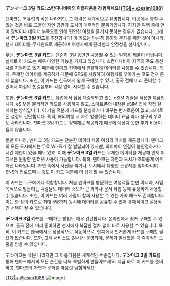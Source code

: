 **デンマー크 3일 카드: 스칸디나비아의 아름다움을 경험하세요! [[TG💪+ @esim1088](https://t.me/s/esim1088)]**

덴마크는 북유럽의 작은 나라지만, 그 매력은 세계적으로 유명합니다. 이곳에서 놓칠 수 없는 것은 바로 그들의 자연 경관과 도시의 매력적인 분위기입니다. 하지만 여행 중에 언어 장벽이나 데이터 부족으로 인해 편안한 여행을 즐기지 못하는 경우가 많습니다. 그래서 **デン마크 3일 카드**를 추천합니다! 이 카드는 단순히 통화와 문자를 위한 것이 아니라, 현지 데이터를 무제한으로 제공하며 여행자에게 편리함과 안정성을 선사합니다.

우선, **デン마크 3일 카드**는 단순히 3일 동안만 사용할 수 있는 일회용 제품이 아닙니다. 실제로 이 카드는 매우 다양한 기능을 가지고 있습니다. 스칸디나비아 지역의 주요 통신사를 지원하고 있기 때문에 덴마크 전역에서 원활하게 데이터를 사용할 수 있습니다. 특히, 무제한 데이터를 제공하기 때문에 GPS를 사용하여 여행지를 찾아가는 것도 전혀 문제 없습니다. 또한, 이 카드는 한국에서 쉽게 구매할 수 있고, 출국 전에 미리 준비할 수 있어서 여정의 첫걸음부터 걱정 없이 시작할 수 있습니다.

또한, **デン마크 3일 카드**는 유럽에서 점점 대중화되고 있는 eSIM 기술을 적용한 제품입니다. eSIM은 물리적인 카드를 사용하지 않고, 스마트폰의 내장된 eSIM 칩에 직접 설치하는 방식입니다. 이 기술 덕분에 카드를 분실하거나 바꾸는 번거로움이 없고, 스마트폰 설정도 간단합니다. 특히, 해외여행 시 자주 발생하는 데이터 요금 과다 청구의 우려도 사라집니다. 덴마크 3일 카드는 정액제로 제공되기 때문에 예상치 못한 추가 비용이 들지 않습니다.

뿐만 아니라, 덴마크 3일 카드는 단순한 데이터 제공 이상의 가치를 제공합니다. 덴마크의 모든 도시에서는 무료 Wi-Fi가 잘 발달되어 있지만, 와이파이 연결이 불안정하거나 시간 제한이 있을 때도 있죠. 이때 **デン마크 3일 카드**는 무제한 데이터를 제공해 언제 어디서든 원활한 인터넷 사용이 가능합니다. 특히, 덴마크는 자연과 도시가 조화롭게 어우러진 나라입니다. 자연 속에서 사진을 찍거나, 도시에서 다양한 관광지를 찾아다니며 SNS에 업로드하는 것도 이 카드 덕분에 더 쉽게 할 수 있습니다.

이 카드는 누구에게나 적합합니다. 처음 덴마크를 방문하는 여행객들 뿐만 아니라, 사업 목적으로 방문하는 사람들도 데이터 소모가 큰 회의나 문서 작업 등에 유용하게 사용할 수 있습니다. 또한, 이 카드는 여러 사람이 함께 사용할 수 있는 가족 패스도 존재합니다. 이는 한 장의 카드로 최대 5명까지 동시에 데이터를 공유할 수 있어 경제적이고 실용적인 선택이 될 수 있습니다.

**デン마크 3일 카드**를 구매하는 방법도 매우 간단합니다. 온라인에서 쉽게 구매할 수 있으며, 출국 전에 미리 준비하면 현지에서 복잡한 절차 없이 바로 사용할 수 있습니다. 특히, 이 카드는 한국에서도 정상적으로 작동하므로, 현지에서 번거롭게 카드를 구매할 필요가 없습니다. 또한, 고객 서비스도 24시간 운영되며, 문제가 발생했을 때 즉각적인 도움을 받을 수 있습니다.

デン마크는 작은 나라지만 그 아름다움은 세계적인 수준입니다. **デン마크 3일 카드**를 통해 덴마크에서의 모든 순간을 더욱 특별하게 만들어보세요. 지금 바로 이 카드를 준비하고, 덴마크의 자연과 문화를 마음껏 탐험하세요!

[[TG💪+ @esim1088](https://t.me/s/esim1088) ![Image](https://i.postimg.cc/Y0z9fWf4/image.png)]